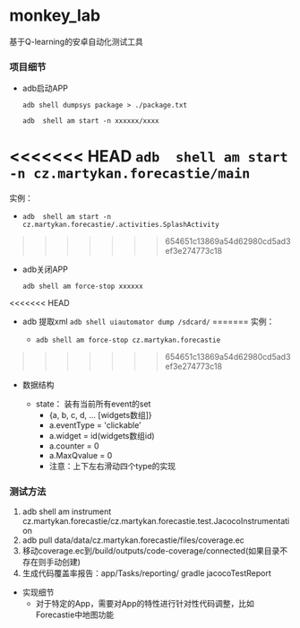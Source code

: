 # monkey_lab
基于Q-learning的安卓自动化测试工具

### 项目细节

- adb启动APP

  `adb shell dumpsys package > ./package.txt `

  `adb  shell am start -n xxxxxx/xxxx`

<<<<<<< HEAD
  `adb  shell am start -n cz.martykan.forecastie/main`  
=======
  实例：

  - `adb  shell am start -n cz.martykan.forecastie/.activities.SplashActivity `
>>>>>>> 654651c13869a54d62980cd5ad3ef3e274773c18

- adb关闭APP

  `adb shell am force-stop xxxxxx`

<<<<<<< HEAD
- adb 提取xml
  `adb shell uiautomator dump /sdcard/`
=======
  实例：

  - `adb shell am force-stop cz.martykan.forecastie`
>>>>>>> 654651c13869a54d62980cd5ad3ef3e274773c18

- 数据结构

  - state： 装有当前所有event的set
    - {a, b, c, d, ... [widgets数组]}
    - a.eventType = 'clickable’
    - a.widget = id(widgets数组id)
    - a.counter = 0
    - a.MaxQvalue = 0
    - 注意：上下左右滑动四个type的实现

### 测试方法

1. adb shell am instrument cz.martykan.forecastie/cz.martykan.forecastie.test.JacocoInstrumentation
2. adb pull data/data/cz.martykan.forecastie/files/coverage.ec
3. 移动coverage.ec到/build/outputs/code-coverage/connected(如果目录不存在则手动创建)
4. 生成代码覆盖率报告：app/Tasks/reporting/ gradle jacocoTestReport

- 实现细节
  - 对于特定的App，需要对App的特性进行针对性代码调整，比如Forecastie中地图功能
